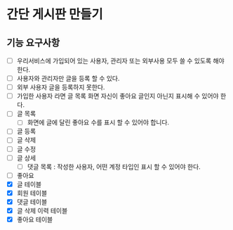 # 간단 게시판 만들기

## 기능 요구사항
* [ ] 우리서비스에 가입되어 있는 사용자, 관리자 또는 외부사용 모두 쓸 수 있도록 해야 한다.
* [ ] 사용자와 관리자만 글을 등록 할 수 있다.
* [ ] 외부 사용자 글을 등록하지 못한다.
* [ ] 가입한 사용자 라면 글 목록 화면 자신이 좋아요  글인지 아닌지 표시해  수 있어야 한다.
* [ ] 글 목록 
  * [ ] 화면에 글에 달린 좋아요 수를 표시 할 수 있어야 합니다.
* [ ] 글 등록
* [ ] 글 삭제
* [ ] 글 수정
* [ ] 글 상세
  * [ ] 댓글 목록 : 작성한 사용자, 어떤 계정 타입인 표시 할 수 있어야 한다. 
* [ ] 좋아요
* [x] 글 테이블
* [x] 회원 테이블
* [x] 댓글 테이블
* [x] 글 삭제 이력 테이블
* [x] 좋아요 테이블